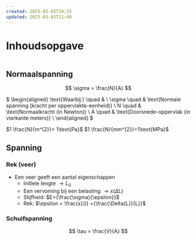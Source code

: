 ```yaml
---
created: 2025-03-03T10:33
updated: 2025-03-03T11:49
---
```


# Inhoudsopgave

```toc
```

## Normaalspanning

$$
\sigma = \frac{N}{A}
$$

$
\begin{aligned}
\text{Waarbij:} \quad & \\
\sigma \quad & \text{Normale spanning (kracht per oppervlakte-eenheid)} \\
N \quad & \text{Normaalkracht (in Newton)} \\
A \quad & \text{Doorsnede-oppervlak (in vierkante meters)} \\
\end{aligned}
$

$1 \frac{N}{m^{2}}= 1\text{Pa}$
$1 \frac{N}{mm^{2}}=1\text{MPa}$

## Spanning
### Rek (veer)

- Een veer geeft een aantal eigenschappen
	- Initïele lengte $\rightarrow L_{0}$
	- Een vervoming bij een belasting $\rightarrow x (\Delta{L})$
	- Stijfheid: $E={\frac{\sigma}{\epsilon}}$
	- Rek: $\epsilon = \frac{x}{l} ={\frac{\Delta{L}}{L}}$

### Schuifspanning

$$
\tau = \frac{V}{A}
$$